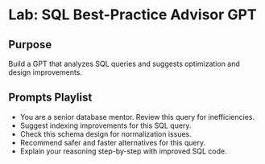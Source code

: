 # Lab: SQL Best-Practice Advisor GPT
## Purpose
Build a GPT that analyzes SQL queries and suggests optimization and design improvements.
## Prompts Playlist
- You are a senior database mentor. Review this query for inefficiencies.
- Suggest indexing improvements for this SQL query.
- Check this schema design for normalization issues.
- Recommend safer and faster alternatives for this query.
- Explain your reasoning step-by-step with improved SQL code.